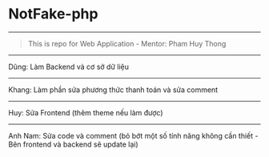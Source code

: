 # NotFake-php
<hr>

>This is repo for Web Application - Mentor: Pham Huy Thong

<hr>
Dũng: Làm Backend và cơ sở dữ liệu

<hr>
Khang: Làm phần sửa phương thức thanh toán và sửa comment

<hr>
Huy: Sửa Frontend (thêm theme nếu làm được)

<hr>
Anh Nam: Sửa code và comment (bỏ bớt một số tính năng không cần thiết - Bên frontend và backend sẽ update lại)
